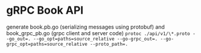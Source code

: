 # gRPC Book API

generate book.pb.go (serializing messages using protobuf) and book_grpc_pb.go (grpc client and server code)
    `protoc ./api/v1/\*.proto --go_out=. --go_opt=paths=source_relative --go-grpc_out=. --go-grpc_opt=paths=source_relative --proto_path=.`
